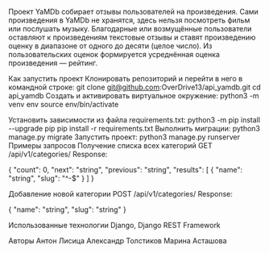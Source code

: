 Проект YaMDb собирает отзывы пользователей на произведения. Сами произведения в YaMDb не хранятся, здесь нельзя посмотреть фильм или послушать музыку. Благодарные или возмущённые пользователи оставляют к произведениям текстовые отзывы и ставят произведению оценку в диапазоне от одного до десяти (целое число). Из пользовательских оценок формируется усреднённая оценка произведения — рейтинг.

Как запустить проект
Клонировать репозиторий и перейти в него в командной строке:
git clone git@github.com:OverDrive13/api_yamdb.git
cd api_yamdb
Создать и активировать виртуальное окружение:
python3 -m venv env source env/bin/activate

Установить зависимости из файла requirements.txt:
python3 -m pip install --upgrade pip
pip install -r requirements.txt
Выполнить миграции:
python3 manage.py migrate
Запустить проект:
python3 manage.py runserver
Примеры запросов
Получение списка всех категорий
GET /api/v1/categories/
Response:

{ "count": 0, "next": "string", "previous": "string", "results": [ { "name": "string", "slug": "^-$" } ] }

Добавление новой категории
POST /api/v1/categories/
Response:

{ "name": "string", "slug": "string" }

Использованные технологии
Django, Django REST Framework

Авторы
Антон Лисица Александр Толстиков Марина Асташова